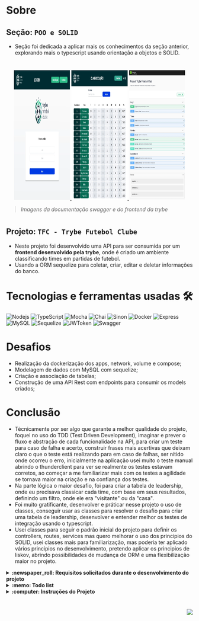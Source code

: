 # Sobre

## Seção: `POO e SOLID`

- Seção foi dedicada a aplicar mais os conhecimentos da seção anterior, explorando mais o typescript usando orientação a objetos e SOLID.

#
<div align="center">
  <a href="https://raw.githubusercontent.com/davidrogger/trybe-project-blogs-api/readme-update/readme-imgs/project_top.webp">
    <img height="350px" width="30%" src="./readme-imgs/project_top.webp">
  </a>
  <a href="https://raw.githubusercontent.com/davidrogger/trybe-project-blogs-api/readme-update/readme-imgs/project_mid.webp">
    <img height="350px" width="30%" src="./readme-imgs/project_mid.webp">
  </a>
  <a href="https://raw.githubusercontent.com/davidrogger/trybe-project-blogs-api/readme-update/readme-imgs/project_bot.webp">
    <img height="350px" width="30%" src="./readme-imgs/project_bot.webp">
  </a>
</div>

>*Imagens da documentação swagger e do frontend da trybe*
#
## Projeto: `TFC - Trybe Futebol Clube`

- Neste projeto foi desenvolvido uma API para ser consumida por um **frontend desenvolvido pela trybe**, onde é criado um ambiente classificando times em partidas de futebol.
- Usando a ORM sequelize para coletar, criar, editar e deletar informações do banco.

# Tecnologias e ferramentas usadas 🛠

![Nodejs](https://img.shields.io/badge/-Nodejs-339933?style=flat-square&logo=Node.js&logoColor=ffffff)
![TypeScript](https://img.shields.io/badge/-TypeScript-235a97?style=flat-square&logo=typescript&logoColor=ffffff)
![Mocha](https://img.shields.io/badge/-Mocha-896446?style=flat-square&logo=mocha&logoColor=ffffff)
![Chai](https://img.shields.io/badge/-Chai-a40802?style=flat-square&logo=chai)
![Sinon](https://img.shields.io/badge/-Sinon-a0d3a4?style=flat-square&logo=sinon)
![Docker](https://img.shields.io/badge/-Docker-003f8c?style=flat-square&logo=docker&logoColor=fff)
![Express](https://img.shields.io/badge/-Express-339999?style=flat-square&logo=express)
![MySQL](https://img.shields.io/badge/-MySQL-EAA221?style=flat-square&logo=mysql&logoColor=1e4c68)
![Sequelize](https://img.shields.io/badge/-Sequelize-02afef?style=flat-square&logo=sequelize&logoColor=ffffff)
![JWToken](https://img.shields.io/badge/-JWToken-000?style=flat-square&logo=jsonwebtokens&logoColor=d63aff)
![Swagger](https://img.shields.io/badge/-Swagger-85EA2D?style=flat-square&logo=swagger&logoColor=000)

# Desafios

- Realização da dockerização dos apps, network, volume e compose;
- Modelagem de dados com MySQL com sequelize;
- Criação e associação de tabelas;
- Construção de uma API Rest com endpoints para consumir os models criados;

# Conclusão

- Técnicamente por ser algo que garante a melhor qualidade do projeto, foquei no uso do TDD (Test Driven Development), imaginar e prever o fluxo e abstração de cada funcionalidade na API, para criar um teste para caso de falha e acerto, construir frases mais acertivas que deixam claro o que o teste está realizando para em caso de falhas, ser nítido onde ocorreu o erro, inicialmente na aplicação usei muito o teste manual abrindo o thunderclient para ver se realmente os testes estavam corretos, ao começar a me familiarizar mais com os testes a agilidade se tornava maior na criação e na confiança dos testes.
- Na parte lógica o maior desafio, foi para criar a tabela de leadership, onde eu precisava classicar cada time, com base em seus resultados, definindo um filtro, onde ele era "visitante" ou da "casa".
- Foi muito gratificante, desenvolver e práticar nesse projeto o uso de classes, conseguir usar as classes para resolver o desafio para criar uma tabela de leadership, desenvolver e entender melhor os testes de integração usando o typescript.
- Usei classes para seguir o padrão inicial do projeto para definir os controllers, routes, services  mas quero melhorar o uso dos principios do SOLID, usei classes mais para familiarização, mas poderia ter aplicado vários principios no desenvolvimento, pretendo aplicar os principios de liskov, abrindo possibilidades de mudança de ORM e uma flexibilização maior no projeto.

</details>

<details>
  <summary>
    <strong>
      :newspaper_roll: Requisitos solicitados durante o desenvolvimento do projeto
    </strong>
  </summary>

 
  ### Requisitos
  *Nome* | *Avaliação*
  --- | :---:
  1 - Desenvolva em /app/backend/src/database nas pastas correspondentes, uma migration e um model para a tabela de users | :heavy_check_mark:
  2 - Desenvolva testes que cubram no mínimo 5 por cento dos arquivo backend em /src com um mínimo de 7 linhas cobertas | :heavy_check_mark:
  3 - Desenvolva o endpoint /login no backend de maneira ele permita o acesso com dados válidos no frontend | :heavy_check_mark:
  4 - Desenvolva testes que cubram no mínimo 10 por cento dos arquivo backend em /src com um mínimo de 19 linhas cobertas | :heavy_check_mark:
  5 - Desenvolva o endpoint /login no backend de maneira ele não permita o acesso sem informar um email no frontend | :heavy_check_mark:
  6 - Desenvolva testes que cubram no mínimo 10 por cento dos arquivo backend em /src com um mínimo de 19 linhas cobertas | :heavy_check_mark:
  7 - Desenvolva o endpoint /login no backend de maneira ele não permita o acesso sem informar uma senha no frontend | :heavy_check_mark:
  8 - Desenvolva testes que cubram no mínimo 20 por cento dos arquivo backend em /src com um mínimo de 35 linhas cobertas | :heavy_check_mark:
  9 - Desenvolva o endpoint /login no backend de maneira ele não permita o acesso com um email inválido no frontend | :heavy_check_mark:
  10 - Desenvolva testes que cubram no mínimo 30 por cento dos arquivo backend em /src com um mínimo de 45 linhas cobertas | :heavy_check_mark:
  11 - Desenvolva o endpoint /login no backend de maneira ele não permita o acesso com uma senha inválida no frontend | :heavy_check_mark:
  12 - Desenvolva o endpoint /login/validate no backend de maneira ele retorne os dados corretamente no frontend | :heavy_check_mark:
  13 - Desenvolva testes que cubram no mínimo 45 por cento dos arquivo backend em /src com um mínimo de 70 linhas cobertas | :heavy_check_mark:
  14 - Desenvolva em /app/backend/src/database nas pastas correspondentes, uma migration e um model para a tabela de teams | :heavy_check_mark:
  15 - Desenvolva o endpoint /teams no backend de forma que ele possa retornar todos os times corretamente | :heavy_check_mark:
  16 - Desenvolva o endpoint /teams/:id no backend de forma que ele possa retornar dados de um time específico | :heavy_check_mark:
  17 - Desenvolva testes que cubram no mínimo 60 por cento dos arquivo backend em /src com um mínimo de 80 linhas cobertas | :heavy_check_mark:
  18 - Desenvolva em /app/backend/src/database nas pastas correspondentes, uma migration e um model para a tabela de matches | :heavy_check_mark:
  19 - Desenvolva o endpoint /matches de forma que os dados apareçam corretamente na tela de partidas no frontend | :heavy_check_mark:
  20 - Desenvolva o endpoint /matches de forma que seja possível filtrar as partidas em andamento na tela de partidas do frontend | :heavy_check_mark:
  21 - Desenvolva o endpoint /matches de forma que seja possível filtrar as partidas finalizadas na tela de partidas do frontend | :heavy_check_mark:
  22 - Desenvolva testes que cubram no mínimo 80 por cento dos arquivo backend em /src com um mínimo de 100 linhas cobertas | :heavy_check_mark:
  23 - Desenvolva o endpoint /matches de modo que seja possível salvar uma partida com o status de inProgress como true no banco de dados | :heavy_check_mark:
  24 - Desenvolva o endpoint /matches de modo que seja possível salvar uma partida com o status de inProgress como false no banco de dados | :heavy_check_mark:
  25 - Desenvolva o endpoint /matches de forma que não seja possível inserir uma partida com times iguais | :heavy_check_mark:
  26 - Desenvolva o endpoint /matches de forma que não seja possível inserir uma partida com time que não existe na tabela teams | :heavy_check_mark:
  27 - Desenvolva o endpoint /matches de forma que não seja possível inserir uma partida sem um token válido | :heavy_check_mark:
  28 - Desenvolva o endpoint /matches de forma que seja possível atualizar partidas em andamento | :heavy_check_mark:
  29 - Desenvolva o endpoint /leaderboard/home de forma que seja possível filtrar a classificações dos times quando mandantes na tela de classificação do frontend com os dados iniciais do banco de dados | :heavy_check_mark:
  30 - Desenvolva o endpoint /leaderboard/home de forma que seja possível filtrar a classificações dos times quando mandantes na tela de classificação do frontend e ao inserir a partida Corinthians 2 X 1 Internacional a tabela será atualizada | :heavy_check_mark:
  31 - Desenvolva o endpoint /leaderboard/away de forma que seja possível filtrar as classificações dos times quando visitantes na tela de classificação do frontend com os dados iniciais do banco de dados | :heavy_check_mark:
  32 - Desenvolva o endpoint /leaderboard/away de forma que seja possível filtrar a classificações dos times quando visitantes na tela de classificação do frontend e ao inserir a partida Corinthians 2 X 1 Internacional a tabela será atualizada | :heavy_check_mark:
  33 - Desenvolva o endpoint /leaderboard de forma que seja possível filtrar a classificação geral dos times na tela de classificação do frontend com os dados iniciais do banco de dados | :heavy_check_mark:
  34 - Desenvolva o endpoint /leaderboard de forma que seja possível filtrar a classificação geral dos times na tela de classificação do frontend e ao inserir a partida Flamengo 3 X 0 Napoli-SC a tabela será atualizada | :heavy_check_mark:
  35 - Desenvolva o endpoint /leaderboard de forma que seja possível filtrar a classificação geral dos times na tela de classificação do frontend e ao inserir a partida Minas Brasília 1 X 0 Ferroviária a tabela será atualizada | :heavy_check_mark:


</details>

<details>
  <summary>
    <strong>
      :memo: Todo list
    </strong>
  </summary>

  - [x] - ~~Criar aplicação com base nos requisitos da trybe.~~ ![data](https://badgen.net/badge/delivery/23-08-2022/green)

</details>

<details>
  <summary>
    <strong>
      :computer: Instruções do  Projeto
    </strong>
  </summary>

> ### Importante seguir a ordem apresentada a baixo, para o funcionamento.

<details>
<summary>
  <strong>
    ⚠️ Configurações mínimas para execução do projeto
  </strong>
</summary>

  > - Sistema Operacional Distribuição Unix
  > - Node versão >= 16
  > - Docker
  > - Docker-compose versão >=1.29.2
  > - API Client ([Thunder Client](https://www.thunderclient.com/), [Insomnia](https://insomnia.rest/), [POSTMAN](https://www.postman.com/), ou algum outro de sua preferência)

  </details>

  <details>
  <summary>
    <strong>
      ⚠️ Inicie o docker-compose
    </strong>
  </summary>

  >Após clonar o respositório para iniciar o docker compose, você deve dentro da pasta raiz do projeto usar o comando: `docker-compose up -d`
  >Verifique os containers, usando o comando `docker ps` no terminal. Deve aparecer três containers com o nome de *app-frontend-1*, *app_backend* e *db*.
  </details>

  <details>
  <summary>
    <strong>
      :family_man_woman_girl_boy: Usuários
    </strong>
  </summary>

  Usuário administrador:
  ```
  email: admin@admin.com
  password: secret_admin
  ```
  Usuário cliente:
  ```
  email: user@user.com
  password: secret_user
  ```

</details>

  <details>
    <summary>
      <strong>
        🗂 Acessando as Rotas
      </strong>
    </summary>

  >Para acessar e testar as rotas:
  >1. Usando algum API Cliente, conforme citado nas configurações mínimas.
  >2. Acessando a documentação gerada pelo swagger `localhost:3000/api-docs`.

  <details>
  <summary>
      <span>Endpoint <code>/login</code></span>
  </summary>

  </details>

  </details>
</details>

#

<div align="right">
  <img src="https://badgen.net/badge/last%20update/16-02-2023/blue">
</div>

